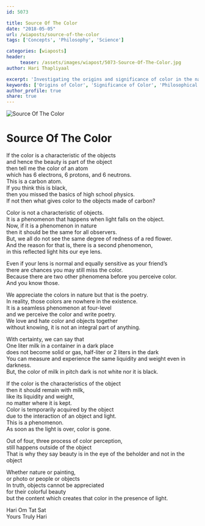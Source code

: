 ```yaml
--- 
id: 5073

title: Source Of The Color
date: "2018-05-05"
url: /wiaposts/source-of-the-color
tags: ['Concepts', 'Philosophy', 'Science']    

categories: [wiaposts] 
header:
     teaser: /assets/images/wiapost/5073-Source-Of-The-Color.jpg
author: Hari Thapliyaal 

excerpt: 'Investigating the origins and significance of color in the natural world.' 
keywords: ['Origins of Color', 'Significance of Color', 'Philosophical View on Color', 'Scientific Study of Color']
author_profile: true 
share: true 
---
```


![Source Of The Color](/assets/images/wiapost/5073-Source-Of-The-Color.jpg)  
   
# Source Of The Color   
    
If the color is a characteristic of the objects     
and hence the beauty is part of the object     
then tell me the color of an atom     
which has 6 electrons, 6 protons, and 6 neutrons.     
This is a carbon atom.     
If you think this is black,     
then you missed the basics of high school physics.     
If not then what gives color to the objects made of carbon?    
    
Color is not a characteristic of objects.     
It is a phenomenon that happens when light falls on the object.     
Now, if it is a phenomenon in nature     
then it should be the same for all observers.     
But, we all do not see the same degree of redness of a red flower.     
And the reason for that is, there is a second phenomenon,     
in this reflected light hits our eye lens.    
    
Even if your lens is normal and equally sensitive as your friend’s     
there are chances you may still miss the color.     
Because there are two other phenomena before you perceive color.     
And you know those.    
    
We appreciate the colors in nature but that is the poetry.     
In reality, those colors are nowhere in the existence.     
It is a seamless phenomenon at four-level     
and we perceive the color and write poetry.     
We love and hate color and objects together     
without knowing, it is not an integral part of anything.    
    
With certainty, we can say that     
One liter milk in a container in a dark place     
does not become solid or gas, half-liter or 2 liters in the dark     
You can measure and experience the same liquidity and weight even in darkness.     
But, the color of milk in pitch dark is not white nor it is black.    
    
If the color is the characteristics of the object     
then it should remain with milk,     
like its liquidity and weight,     
no matter where it is kept.     
Color is temporarily acquired by the object     
due to the interaction of an object and light.     
This is a phenomenon.     
As soon as the light is over, color is gone.    
    
Out of four, three process of color perception,     
still happens outside of the object     
That is why they say beauty is in the eye of the beholder and not in the object    
    
Whether nature or painting,     
or photo or people or objects     
In truth, objects cannot be appreciated     
for their colorful beauty     
but the content which creates that color in the presence of light.    
    
Hari Om Tat Sat     
Yours Truly Hari    
    
    
